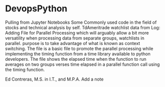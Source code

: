 # DevopsPython
Pulling from Jupyter Notebooks Some Commonly used code in the field of stocks and technical analysis by self.  TdAmeritrade watchlist data from 
Log:
Adding File for Parallel Processing which will arguably allow a bit more versatility when processing data from separate groups, watchlists in parallel.  purpose is to take advantage of what is known as context switching.  The file is a basic file to promote the parallel processing while implementing the timing function from a time library available to python developers.  The file shows the elapsed time when the function to run averages on two groups verses time elapsed in a parallel function call using the timing function.

Ed Contreras, M.S. in I.T., and M.P.A. Add a note
